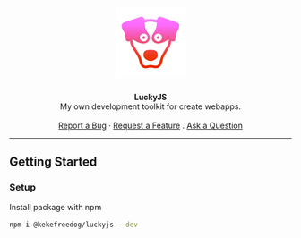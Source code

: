 <h1 align="center">
  <a href="https://github.com/kekefreedog/LuckyJS">
    <img style="filter: hue-rotate(90deg);" src="resources/png/Logo/LuckyPHP-500px.png" alt="Logo" width="125" height="125">
  </a>
</h1>

<div align="center">
  <b>LuckyJS</b>
  <br>
  My own development toolkit for create webapps.
  <br />
  <br />
  <a href="https://github.com/kekefreedog/LuckyJS/issues/new?title=[Bug]">Report a Bug</a>
  ·
  <a href="https://github.com/kekefreedog/LuckyJS/issues/new?title=[Feature]">Request a Feature</a>
  .
  <a href="https://github.com/kekefreedog/LuckyJS/issues/new?title=[Question]">Ask a Question</a>
</div>

---

## Getting Started

### Setup
Install package with npm
```sh
npm i @kekefreedog/luckyjs --dev
```

